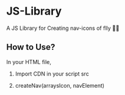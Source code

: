 # JS-Library
 A JS Library for Creating nav-icons of flly 🚀🚀


## How to Use?

In your HTML file, 

1. Import CDN in your script src

2. createNav(arraysIcon, navElement)



